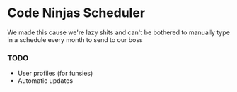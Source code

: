 # Code Ninjas Scheduler
We made this cause we're lazy shits and can't be bothered to manually type in a schedule every month to send to our boss

### TODO
 - User profiles (for funsies)
 - Automatic updates
